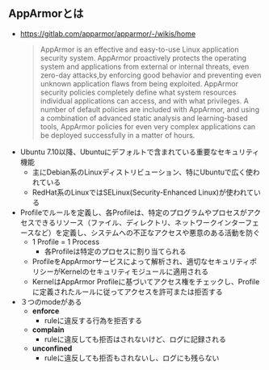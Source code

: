 ## AppArmorとは
- https://gitlab.com/apparmor/apparmor/-/wikis/home
  > AppArmor is an effective and easy-to-use Linux application security system. AppArmor proactively protects the operating system and applications from external or internal threats, even zero-day attacks,by enforcing good behavior and preventing even unknown application flaws from being exploited. AppArmor security policies completely define what system resources individual applications can access, and with what privileges. A number of default policies are included with AppArmor, and using a combination of advanced static analysis and learning-based tools, AppArmor policies for even very complex applications can be deployed successfully in a matter of hours.
- Ubuntu 7.10以降、Ubuntuにデフォルトで含まれている重要なセキュリティ機能
  - 主にDebian系のLinuxディストリビューション、特にUbuntuで広く使われている
  - RedHat系のLinuxではSELinux(Security-Enhanced Linux)が使われている
- Profileでルールを定義し、各Profileは、特定のプログラムやプロセスがアクセスできるリソース（ファイル、ディレクトリ、ネットワークインターフェースなど）を定義し、システムへの不正なアクセスや悪意のある活動を防ぐ
  - 1 Profile = 1 Process
    - 各Profileは特定のプロセスに割り当てられる
  - ProfileをAppArmorサービスによって解析され、適切なセキュリティポリシーがKernelのセキュリティモジュールに適用される
  - KernelはAppArmor Profileに基づいてアクセス権をチェックし、Profileに定義されたルールに従ってアクセスを許可または拒否する
- ３つのmodeがある
  - **enforce**
    - ruleに違反する行為を拒否する
  - **complain**
    - ruleに違反しても拒否はされないけど、ログに記録される
  - **unconfined**
    - ruleに違反しても拒否もされないし、ログにも残らない